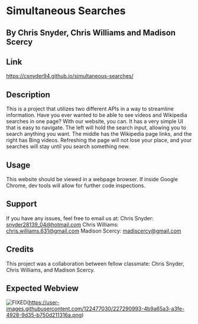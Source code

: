 # Simultaneous Searches

## By Chris Snyder, Chris Williams and Madison Scercy

## Link
https://csnyder94.github.io/simultaneous-searches/

## Description
This is a project that utilizes two different APIs in a way to streamline information. Have you ever wanted to be able to see videos and Wikipedia searches in one page? With our website, you can. It has a very simple UI that is easy to navigate. The left will hold the search input, allowing you to search anything you want. The middle has the Wikipedia page links, and the right has Bing videos. Refreshing the page will not lose your place, and your searches will stay until you search something new.

## Usage

This website should be viewed in a webpage browser.  If inside Google Chrome, dev tools will allow for further code inspections.

## Support
If you have any issues, feel free to email us at:
Chris Snyder: snyder28139_04@hotmail.com
Chris Williams: chris.williams.631@gmail.com
Madison Scercy: madiscercy@gmail.com

## Credits
This project was a collaboration between fellow classmate: Chris Snyder, Chris Williams, and Madison Scercy.

## Expected Webview
![FIXED](https://user-images.githubusercontent.com/122477030/227591685-2e5e1a32-37f4-4f18-bb81-fe0471d24c42.png)(https://user-images.githubusercontent.com/122477030/227290993-4b9a65a3-a3fe-4928-9d35-b750d211316a.png)
